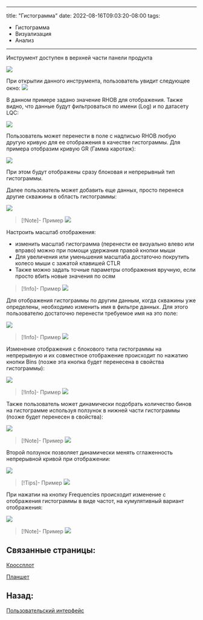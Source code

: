 
---
title: "Гистограмма"
date: 2022-08-16T09:03:20-08:00
tags:
- Гистограмма
- Визуализация
- Анализ
---

Инструмент доступен в верхней части панели продукта

![](Пользовательский%20интерфейс/Гистограмма_imgs/HistogramOnRibbon.png)


При открытии данного инструмента, пользователь увидит следующее окно:
![](Пользовательский%20интерфейс/Гистограмма_imgs/Histogram_empty1.png)

В данном примере задано значение RHOB для отображения. Также видно, что данные будут фильтроваться по имени (Log) и по датасету LQC:

![](Пользовательский%20интерфейс/Гистограмма_imgs/X_VarDefinition.png)

Пользователь может перенести в поле с надписью RHOB любую другую кривую для ее отображения в качестве гистограммы. Для примера отобразим кривую GR (Гамма каротаж):

![](Пользовательский%20интерфейс/Гистограмма_imgs/GammaRaySingleWell.png)

При этом будут отображены сразу блоковая и непрерывный тип гистограммы.

Далее пользователь может добавить еще данных, просто перенеся другие скважины в область гистограммы:

![](Пользовательский%20интерфейс/Гистограмма_imgs/AddWellsToHistogram.png)

> [!Note]- Пример
> ![](Пользовательский%20интерфейс/Гистограмма_imgs/AddDataToHistogram.gif)


Настроить масштаб отображения:
+ изменить масштаб гистограмма (перенести ее визуально влево или вправо) можно при помощи удержания правой кнопки мыши
+ Для увеличения или уменьшения масштаба достаточно покрутить колесо мыши с зажатой клавишей CTLR
+ Также можно задать точные параметры отображения вручную, если просто вбить новые значения по осям

> [!Info]- Пример
![](Пользовательский%20интерфейс/Гистограмма_imgs/ChangeView.gif)


Для отображения гистограммы по другим данным, когда скважины уже определены, необходимо изменить имя в фильтре данных. Для этого пользователю достаточно перенести требуемое имя на это поле:

![](Пользовательский%20интерфейс/Гистограмма_imgs/ChangeLog.png)

> [!Info]- Пример
> ![](Пользовательский%20интерфейс/Гистограмма_imgs/ChangeLogs.gif)


Изменение отображения с блокового типа гистограммы на непрерывную и их совместное отображение происходит по нажатию кнопки Bins (позже эта кнопка будет перенесена в свойства гистограммы):

![](Пользовательский%20интерфейс/Гистограмма_imgs/Bins_Lines.png)

> [!Info]- Пример
> ![](Пользовательский%20интерфейс/Гистограмма_imgs/Bins_Lines.gif)

Также пользователь может динамически подобрать количество бинов на гистограмме используя ползунок в нижней части гистограммы (позже будет перенесен в свойства):

![](Пользовательский%20интерфейс/Гистограмма_imgs/AdjustBinsCount.png)

> [!Note]- Пример
> ![](Пользовательский%20интерфейс/Гистограмма_imgs/AdjustBinsCount.gif)

Второй ползунок позволяет динамически менять сглаженность непрерывной кривой при отображении:

![](Пользовательский%20интерфейс/Гистограмма_imgs/AdjustSmoothness.png)

> [!Tips]- Пример
> ![](Пользовательский%20интерфейс/Гистограмма_imgs/AdjustSmoothness.gif)

При нажатии на кнопку Frequencies происходит изменение с отображения гистограммы в виде частот, на кумулятивный вариант отображения:

![](Пользовательский%20интерфейс/Гистограмма_imgs/Frequencies_Cumulat.png)

> [!Note]- Пример
> ![](Пользовательский%20интерфейс/Гистограмма_imgs/Frequencies_Cumulat.gif)




## Связанные страницы:

[Кроссплот](Пользовательский%20интерфейс/Кроссплот.md)

[Планшет](Пользовательский%20интерфейс/Планшет.md)

## Назад:

[Пользовательский интерфейс](Пользовательский%20интерфейс/Пользовательский%20интерфейс.md)
